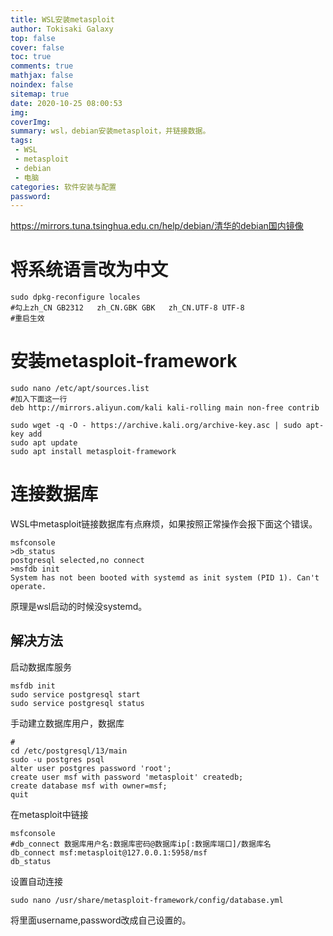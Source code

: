 ```yaml
---
title: WSL安装metasploit
author: Tokisaki Galaxy
top: false
cover: false
toc: true
comments: true
mathjax: false
noindex: false
sitemap: true
date: 2020-10-25 08:00:53
img:
coverImg:
summary: wsl，debian安装metasploit，并链接数据。
tags: 
 - WSL
 - metasploit
 - debian
 - 电脑
categories: 软件安装与配置
password:
---
```


https://mirrors.tuna.tsinghua.edu.cn/help/debian/清华的debian国内镜像

# 将系统语言改为中文
```shell
sudo dpkg-reconfigure locales
#勾上zh_CN GB2312   zh_CN.GBK GBK   zh_CN.UTF-8 UTF-8
#重启生效
```

# 安装metasploit-framework
```shell
sudo nano /etc/apt/sources.list
#加入下面这一行
deb http://mirrors.aliyun.com/kali kali-rolling main non-free contrib
```

```shell
sudo wget -q -O - https://archive.kali.org/archive-key.asc | sudo apt-key add
sudo apt update
sudo apt install metasploit-framework
```

# 连接数据库

WSL中metasploit链接数据库有点麻烦，如果按照正常操作会报下面这个错误。
```shell
msfconsole
>db_status
postgresql selected,no connect
>msfdb init
System has not been booted with systemd as init system (PID 1). Can't operate.
```

原理是wsl启动的时候没systemd。

## 解决方法

启动数据库服务
```shell
msfdb init
sudo service postgresql start
sudo service postgresql status
```

手动建立数据库用户，数据库
```shell
# 
cd /etc/postgresql/13/main
sudo -u postgres psql
alter user postgres password 'root';
create user msf with password 'metasploit' createdb;
create database msf with owner=msf;
quit
```
在metasploit中链接
```shell
msfconsole
#db_connect 数据库用户名:数据库密码@数据库ip[:数据库端口]/数据库名
db_connect msf:metasploit@127.0.0.1:5958/msf
db_status
```

设置自动连接
```shell
sudo nano /usr/share/metasploit-framework/config/database.yml
```
将里面username,password改成自己设置的。